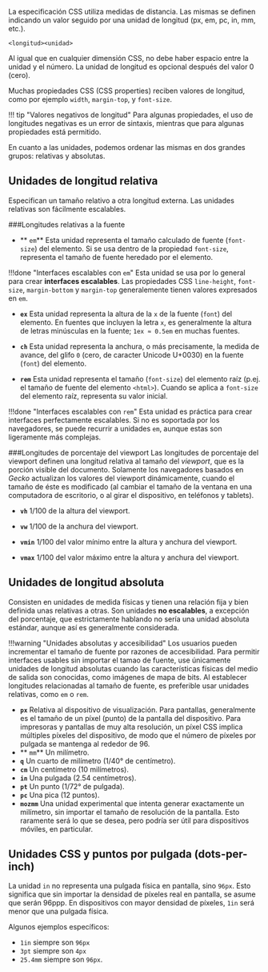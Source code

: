 La especificación CSS utiliza medidas de distancia. Las mismas se definen indicando un valor seguido por una unidad de longitud (px, em, pc, in, mm, etc.). 

```
<longitud><unidad>
```
Al igual que en cualquier dimensión CSS, no debe haber espacio entre la unidad y el número. La unidad de longitud es opcional después del valor 0 (cero).

Muchas propiedades CSS (CSS properties) reciben valores de longitud, como por ejemplo `width`, `margin-top`, y `font-size`.

!!! tip "Valores negativos de longitud"
        Para algunas propiedades, el uso de longitudes negativas es un error de sintaxis, mientras que para algunas propiedades está permitido. 

En cuanto a las unidades, podemos ordenar las mismas en dos grandes grupos: relativas y absolutas. 

## Unidades de longitud relativa
Especifican un tamaño relativo a otra longitud externa. Las unidades relativas son fácilmente escalables.

###Longitudes relativas a la fuente
* ** `em`**
Esta unidad representa el tamaño calculado de fuente (`font-size`) del elemento. Si se usa dentro de la propiedad `font-size`, representa el tamaño de fuente heredado por el elemento.

!!!done "Interfaces escalables con `em`"
        Esta unidad se usa por lo general para crear **interfaces escalables**. Las propiedades CSS `line-height`, `font-size`, `margin-bottom` y `margin-top` generalemente tienen valores expresados en `em`.

* **`ex`**
Esta unidad representa la altura de la `x` de la fuente (`font`) del elemento. En fuentes que incluyen la letra `x`, es generalmente la altura de letras minúsculas en la fuente; `1ex ≈ 0.5em` en muchas fuentes.

* **`ch`**
Esta unidad representa la anchura, o más precisamente, la medida de avance, del glifo `0` (cero, de caracter Unicode U+0030) en la fuente (`font`) del elemento.

* **`rem`**
Esta unidad representa el tamaño (`font-size`) del elemento raíz (p.ej. el tamaño de fuente del elemento `<html>`). Cuando se aplica a `font-size` del elemento raíz, representa su valor inicial.

!!!done "Interfaces escalables con `rem`"
        Esta unidad es práctica para crear interfaces perfectamente escalables. Si no es soportada por los navegadores, se puede recurrir a unidades `em`, aunque estas son ligeramente más complejas.

###Longitudes de porcentaje del viewport
Las longitudes de porcentaje del viewport definen una longitud relativa al tamaño del _viewport_, que es la porción visible del documento. Solamente los navegadores basados en _Gecko_ actualizan los valores del viewport dinámicamente, cuando el tamaño de éste es modificado (al cambiar el tamaño de la ventana en una computadora de escritorio, o al girar el dispositivo, en teléfonos y tablets).

* **`vh`**
1/100 de la altura del viewport.

* **`vw`**
1/100 de la anchura del viewport.

* **`vmin`**
1/100 del valor mínimo entre la altura y anchura del viewport.

* **`vmax`**
1/100 del valor máximo entre la altura y anchura del viewport.

## Unidades de longitud absoluta
Consisten en unidades de medida físicas y tienen una relación fija y bien definida unas relativas a otras. Son unidades **no escalables**, a excepción del porcentaje, que estrictamente hablando no sería una unidad absoluta estándar, aunque así es generalmente considerada.

!!!warning "Unidades absolutas y accesibilidad"
        Los usuarios pueden incrementar el tamaño de fuente por razones de accesibilidad. Para permitir interfaces usables sin importar el tamao de fuente, use únicamente unidades de longitud absolutas cuando las características físicas del medio de salida son conocidas, como imágenes de mapa de bits. Al establecer longitudes relacionadas al tamaño de fuente, es preferible usar unidades relativas, como `em` o `rem`.



* **`px`**
Relativa al dispositivo de visualización. Para pantallas, generalmente es el tamaño de un píxel (punto) de la pantalla del dispositivo. Para impresoras y pantallas de muy alta resolución, un píxel CSS implica múltiples píxeles del dispositivo, de modo que el número de píxeles por pulgada se mantenga al rededor de 96.
* ** `mm`**
Un milímetro.
* **`q`**
Un cuarto de milímetro (1/40° de centímetro).
* **`cm`**
Un centímetro (10 milímetros).
* **`in`**
Una pulgada (2.54 centímetros).
* **`pt`**
Un punto (1/72° de pulgada).
* **`pc`**
Una pica (12 puntos).
* **`mozmm`** 
Una unidad experimental que intenta generar exactamente un milímetro, sin importar el tamaño de resolución de la pantalla. Esto raramente será lo que se desea, pero podría ser útil para dispositivos móviles, en particular.

## Unidades CSS y puntos por pulgada (dots-per-inch)
La unidad `in` no representa una pulgada física en pantalla, sino `96px`. Esto significa que sin importar la densidad de píxeles real en pantalla, se asume que serán 96ppp. En dispositivos con mayor densidad de píxeles, `1in` será menor que una pulgada física. 

Algunos ejemplos específicos:

* `1in` siempre son `96px`
* `3pt` siempre son `4px`
* `25.4mm` siempre son `96px`.